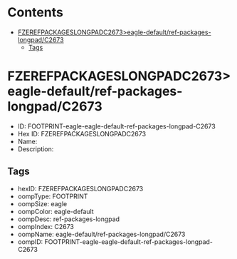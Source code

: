 



Contents
========

* [FZEREFPACKAGESLONGPADC2673>eagle-default/ref-packages-longpad/C2673](#fzerefpackageslongpadc2673eagle-defaultref-packages-longpadc2673)
	* [Tags](#tags)

# FZEREFPACKAGESLONGPADC2673>eagle-default/ref-packages-longpad/C2673

- ID: FOOTPRINT-eagle-eagle-default-ref-packages-longpad-C2673
- Hex ID: FZEREFPACKAGESLONGPADC2673
- Name: 
- Description: 

## Tags

- hexID: FZEREFPACKAGESLONGPADC2673
- oompType: FOOTPRINT
- oompSize: eagle
- oompColor: eagle-default
- oompDesc: ref-packages-longpad
- oompIndex: C2673
- oompName: eagle-default/ref-packages-longpad/C2673
- oompID: FOOTPRINT-eagle-eagle-default-ref-packages-longpad-C2673
